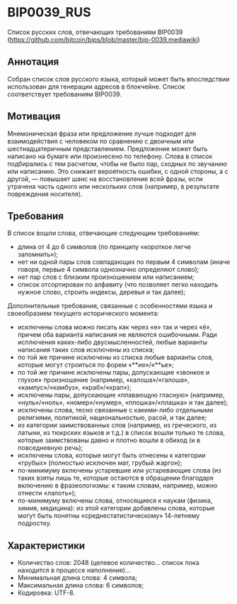 # BIP0039_RUS
Список русских слов, отвечающих требованиям BIP0039 (https://github.com/bitcoin/bips/blob/master/bip-0039.mediawiki)

## Аннотация

Собран список слов русского языка, который может быть впоследствии использован для генерации адресов в блокчейне. Список соответствует требованиям BIP0039.

## Мотивация

Мнемоническая фраза или предложение лучше подходят для взаимодействия с человеком по сравнению с двоичным или шестнадцатеричным представлением. Предложение может быть написано на бумаге или произнесено по телефону. Слова в список подбирались с тем расчетом, чтобы не было пар, сходных по звучанию или написанию. Это снижает вероятность ошибки, с одной стороны, а с другой, — повышает шанс на восстановление всей фразы, если утрачена часть одного или нескольких слов (например, в результате повреждения носителя).

## Требования

В список вошли слова, отвечающие следующим требованиям:
* длина от 4 до 6 символов (по принципу «короткое легче запомнить»);
* нет ни одной пары слов совпадающих по первым 4 символам (иначе говоря, первые 4 символа однозначно определяют слово);
* нет пар слов с близким произношением или написанием;
* список отсортирован по алфавиту (что позволяет легко находить нужное слово, строить индексы, деревья и так далее);

Дополнительные требования, связанные с особенностями языка и своеобразием текущего исторического момента:
* исключены слова можно писать как через «е» так и через «ё», причем оба варианта написания не являются ошибочными. Ради исплючения каких-либо двусмысленностей, любые варианты написания таких слов исключены из списка;
* по той же причине исключены из списка любые варианты слов, которые могут строиться по форем «**ие»/«**ье»;
* по той же причине исключены пары, допускающие «звонкое и глухое» произношение (например, «калоша»/«галоша», «кампус»/«камбуз», «краб»/«крап»);
* исключены пары, допускающие «плавающую гласную» (например, «нуль»/«ноль», «номер»/«нумер», «плошка»/«плашка» и так далее);
* исключены слова, тесно связанные с какими-либо отдельными религиями, политикой, национальностью, расой, и так далее;
* из категории заимствованных слов (например, из греческого, из латыни, из тюкрских языков и т.д.) в список вошли только те слова, которые заимствованы давно и плотно вошли в обиход (и в повседневную речь);
* исключены слова, которые могут быть отнесены к категории «грубых» (полностью исключен мат, грубый жаргон);
* по-минимуму включены устаревшие или устаревающие слова (из таких взяты лишь те, которые остаются в обращении благодаря включению в фразеологизмы: к таким словам, например, можно отнести «лапоть»);
* по-минимуму включены слова, относящиеся к наукам (физика, химия, медицина): из этой категории добавлены слова, которые могут быть понятны «среднестатистическому» 14-летнему подростку.

## Характеристики

* Количество слов: 2048 (целевое количество... список пока находится в процессе наполнения)...
* Минимальная длина слова: 4 символа;
* Максимальная длина слова: 6 символов;
* Кодировка: UTF-8.
